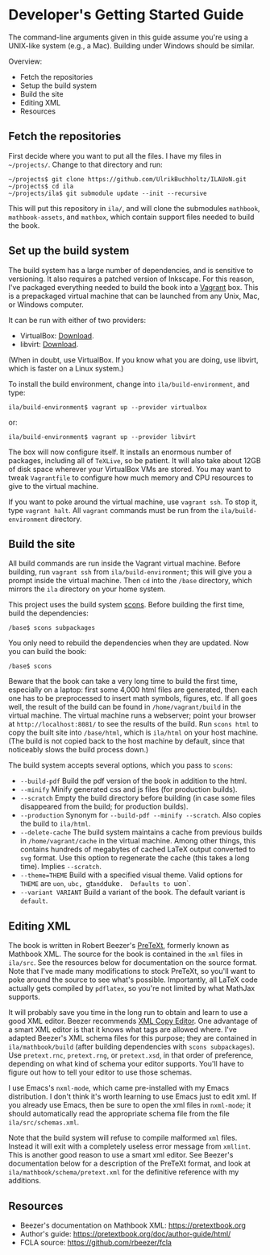 
# Developer's Getting Started Guide

The command-line arguments given in this guide assume you're using a UNIX-like system (e.g., a Mac).  Building under Windows should be similar.

Overview:
* Fetch the repositories
* Setup the build system
* Build the site
* Editing XML
* Resources


## Fetch the repositories

First decide where you want to put all the files.  I have my files in `~/projects/`.  Change to that directory and run:
```
~/projects$ git clone https://github.com/UlrikBuchholtz/ILAUoN.git
~/projects$ cd ila
~/projects/ila$ git submodule update --init --recursive
```
This will put this repository in `ila/`, and will clone the submodules `mathbook`, `mathbook-assets`, and `mathbox`, which contain support files needed to build the book.

## Set up the build system

The build system has a large number of dependencies, and is sensitive to versioning.  It also requires a patched version of Inkscape.  For this reason, I've packaged everything needed to build the book into a [Vagrant](https://www.vagrantup.com/) box.  This is a prepackaged virtual machine that can be launched from any Unix, Mac, or Windows computer.

It can be run with either of two providers:
* VirtualBox: [Download](https://www.virtualbox.org/wiki/Downloads).
* libvirt: [Download](https://libvirt.org/downloads.html).

(When in doubt, use VirtualBox. If you know what you are doing, use libvirt, which is faster on a Linux system.)

To install the build environment, change into `ila/build-environment`, and type:
```
ila/build-environment$ vagrant up --provider virtualbox
```
or:
```
ila/build-environment$ vagrant up --provider libvirt
```

The box will now configure itself.  It installs an enormous number of packages, including all of `TeXLive`, so be patient.  It will also take about 12GB of disk space wherever your VirtualBox VMs are stored.  You may want to tweak `Vagrantfile` to configure how much memory and CPU resources to give to the virtual machine.

If you want to poke around the virtual machine, use `vagrant ssh`.  To stop it, type `vagrant halt`.  All `vagrant` commands must be run from the `ila/build-environment` directory.

## Build the site

All build commands are run inside the Vagrant virtual machine.  Before building, run `vagrant ssh` from `ila/build-environment`; this will give you a prompt inside the virtual machine.  Then `cd` into the `/base` directory, which mirrors the `ila` directory on your home system.

This project uses the build system [scons](https://scons.org).  Before building the first time, build the dependencies:
```
/base$ scons subpackages
```
You only need to rebuild the dependencies when they are updated.  Now you can build the book:
```
/base$ scons
```
Beware that the book can take a very long time to build the first time, especially on a laptop: first some 4,000 html files are generated, then each one has to be preprocessed to insert math symbols, figures, etc.  If all goes well, the result of the build can be found in `/home/vagrant/build` in the virtual machine.  The virtual machine runs a webserver; point your browser at `http://localhost:8081/` to see the results of the build.  Run `scons html` to copy the built site into `/base/html`, which is `ila/html` on your host machine.  (The build is not copied back to the host machine by default, since that noticeably slows the build process down.)

The build system accepts several options, which you pass to `scons`:
* `--build-pdf` Build the pdf version of the book in addition to the html.
* `--minify` Minify generated css and js files (for production builds).
* `--scratch` Empty the build directory before building (in case some files disappeared from the build; for production builds).
* `--production` Synonym for `--build-pdf --minify --scratch`.  Also copies the build to `ila/html`.
* `--delete-cache` The build system maintains a cache from previous builds in `/home/vagrant/cache` in the virtual machine.  Among other things, this contains hundreds of megabytes of cached LaTeX output converted to `svg` format.  Use this option to regenerate the cache (this takes a long time).  Implies `--scratch`.
* `--theme=THEME` Build with a specified visual theme.  Valid options for `THEME` are `uon`, `ubc, `gt` and `duke`.  Defaults to `uon`.
* `--variant VARIANT` Build a variant of the book. The default variant is `default`.

## Editing XML

The book is written in Robert Beezer's [PreTeXt](https://pretextbook.org), formerly known as Mathbook XML.  The source for the book is contained in the `xml` files in `ila/src`.  See the resources below for documentation on the source format.  Note that I've made many modifications to stock PreTeXt, so you'll want to poke around the source to see what's possible.  Importantly, all LaTeX code actually gets compiled by `pdflatex`, so you're not limited by what MathJax supports.

It will probably save you time in the long run to obtain and learn to use a good XML editor.  Beezer recommends [XML Copy Editor](http://xml-copy-editor.sourceforge.net/).  One advantage of a smart XML editor is that it knows what tags are allowed where.  I've adapted Beezer's XML schema files for this purpose; they are contained in `ila/mathbook/build` (after building dependencies with `scons subpackages`).  Use `pretext.rnc`, `pretext.rng`, or `pretext.xsd`, in that order of preference, depending on what kind of schema your editor supports.  You'll have to figure out how to tell your editor to use those schemas.

I use Emacs's `nxml-mode`, which came pre-installed with my Emacs distribution.  I don't think it's worth learning to use Emacs just to edit xml.  If you already use Emacs, then be sure to open the xml files in `nxml-mode`; it should automatically read the appropriate schema file from the file `ila/src/schemas.xml`.

Note that the build system will refuse to compile malformed `xml` files.  Instead it will exit with a completely useless error message from `xmllint`.  This is another good reason to use a smart xml editor.  See Beezer's documentation below for a description of the PreTeXt format, and look at `ila/mathbook/schema/pretext.xml` for the definitive reference with my additions.

## Resources

* Beezer's documentation on Mathbook XML:
    https://pretextbook.org
* Author's guide:
    https://pretextbook.org/doc/author-guide/html/
* FCLA source:
    https://github.com/rbeezer/fcla


